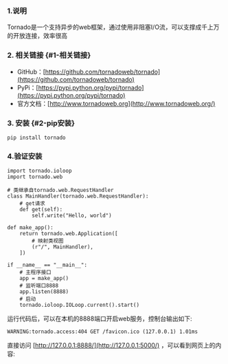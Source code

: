 ### 1.说明

Tornado是一个支持异步的web框架，通过使用非阻塞I/O流，可以支撑成千上万的开放连接，效率很高

### 2. 相关链接 {#1-相关链接}

* GitHub：[https://github.com/tornadoweb/tornado](https://github.com/tornadoweb/tornado)
* PyPi：[https://pypi.python.org/pypi/tornado](https://pypi.python.org/pypi/tornado)
* 官方文档：[http://www.tornadoweb.org](http://www.tornadoweb.org/)

### 3. 安装 {#2-pip安装}

```
pip install tornado
```

### 4.验证安装

```
import tornado.ioloop
import tornado.web

# 类继承自tornado.web.RequestHandler
class MainHandler(tornado.web.RequestHandler):
    # get请求
    def get(self):
        self.write("Hello, world")

def make_app():
    return tornado.web.Application([
        # 映射类视图
        (r"/", MainHandler),
    ])

if __name__ == "__main__":
    # 主程序接口
    app = make_app()
    # 监听端口8888
    app.listen(8888)
    # 启动
    tornado.ioloop.IOLoop.current().start()
```

运行代码后，可以在本机的8888端口开启web服务，控制台输出如下:

```
WARNING:tornado.access:404 GET /favicon.ico (127.0.0.1) 1.01ms
```

直接访问 [http://127.0.0.1:8888/](http://127.0.0.1:5000/) ，可以看到网页上的内容:

